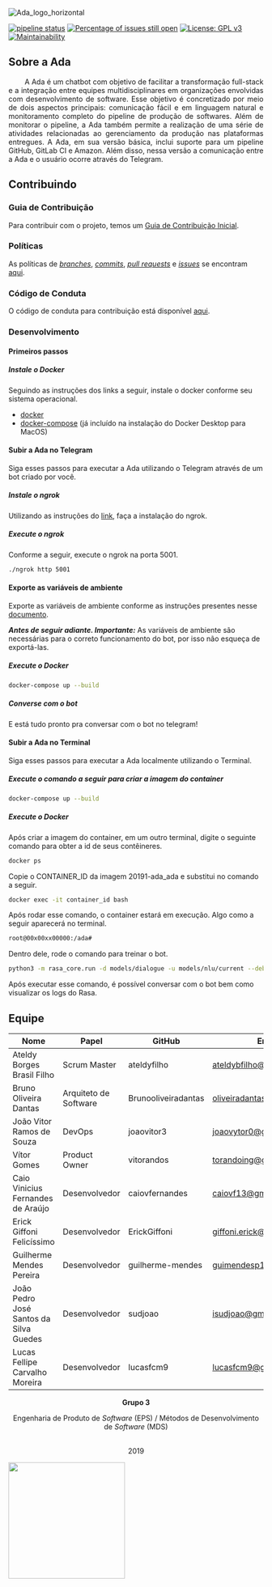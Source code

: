 ![Ada_logo_horizontal](https://user-images.githubusercontent.com/22121504/56839465-006c8200-6859-11e9-8feb-ad76c573b844.png)

[![pipeline status](https://gitlab.com/adabot/ada/badges/master/pipeline.svg)](https://gitlab.com/adabot/ada/commits/master) [![Percentage of issues still open](http://isitmaintained.com/badge/open/fga-eps-mds/2019.1-ADA.svg)](http://isitmaintained.com/project/fga-eps-mds/2019.1-ADA "Percentage of issues still open") [![License: GPL v3](https://img.shields.io/badge/License-GPLv3-blue.svg)](https://www.gnu.org/licenses/gpl-3.0)
[![Maintainability](https://api.codeclimate.com/v1/badges/87b77c0a20222afea5d0/maintainability)](https://codeclimate.com/github/fga-eps-mds/2019.1-ADA/maintainability)

## Sobre a Ada  

<p align="justify"> &emsp;&emsp;
  A Ada é um chatbot com objetivo de facilitar a transformação full-stack e a integração entre equipes multidisciplinares em organizações envolvidas com desenvolvimento de software. Esse objetivo é concretizado por meio  de dois aspectos principais: comunicação fácil e em linguagem natural e monitoramento completo do pipeline de produção de softwares. Além de monitorar o pipeline, a Ada também permite a realização de uma série de atividades relacionadas ao gerenciamento da produção nas plataformas entregues. A Ada, em sua versão básica, inclui suporte para um pipeline GitHub, GitLab CI e Amazon. Além disso, nessa versão a comunicação entre a Ada e o usuário ocorre através do Telegram. </p>

## Contribuindo

### Guia de Contribuição

Para contribuir com o projeto, temos um [Guia de Contribuição Inicial](https://github.com/fga-eps-mds/2019.1-ADA/blob/master/CONTRIBUTING.md).

### Políticas

As políticas de _[branches](https://fga-eps-mds.github.io/2019.1-ADA/#/docs/policies/branches)_, _[commits](https://fga-eps-mds.github.io/2019.1-ADA/#/docs/policies/commits)_, _[pull requests](https://fga-eps-mds.github.io/2019.1-ADA/#/docs/policies/pull_request)_ e _[issues](https://fga-eps-mds.github.io/2019.1-ADA/#/docs/policies/issues)_ se encontram [aqui](https://fga-eps-mds.github.io/2019.1-ADA/#/docs/policies/policies).

### Código de Conduta

O código de conduta para contribuição está disponível [aqui](https://github.com/fga-eps-mds/2019.1-ADA/blob/master/CODE_OF_CONDUCT.md).

### Desenvolvimento

#### Primeiros passos
##### Instale o Docker
Seguindo as instruções dos links a seguir, instale o docker conforme seu sistema operacional.

* [docker](https://docs.docker.com/install/)
* [docker-compose](https://docs.docker.com/compose/install/#install-compose) (já incluído na instalação do Docker Desktop para MacOS)

#### Subir a Ada no Telegram
Siga esses passos para executar a Ada utilizando o Telegram através de um bot criado por você.

##### Instale o ngrok
Utilizando as instruções do [link](https://ngrok.com/download), faça a instalação do ngrok.

##### Execute o ngrok
Conforme a seguir, execute o ngrok na porta 5001.

```sh
./ngrok http 5001
```

#### Exporte as variáveis de ambiente
Exporte as variáveis de ambiente conforme as instruções presentes nesse [documento](/env_vars.md).
 
<strong><em>Antes de seguir adiante. Importante:</strong></em> As variáveis de ambiente são necessárias para o correto funcionamento do bot, por isso não esqueça de exportá-las.


##### Execute o Docker
```sh
docker-compose up --build
```


##### Converse com o bot
E está tudo pronto pra conversar com o bot no telegram!

#### Subir a Ada no Terminal
Siga esses passos para executar a Ada localmente utilizando o Terminal.

##### Execute o comando a seguir para criar a imagem do container

```sh
docker-compose up --build
```

##### Execute o Docker
Após criar a imagem do container, em um outro terminal, digite o seguinte comando para obter a id de seus contêineres.

```sh
docker ps
```

Copie o CONTAINER_ID  da imagem 20191-ada_ada e substitui no comando a seguir.

```sh
docker exec -it container_id bash
```

Após rodar esse comando, o container estará em execução. Algo como a seguir aparecerá no terminal.
```sh
root@00x00xx00000:/ada#
```

Dentro dele, rode o comando para treinar o bot.

```sh
python3 -m rasa_core.run -d models/dialogue -u models/nlu/current --debug --endpoints endpoints.yml
```

Após executar esse comando, é possível conversar com o bot bem como visualizar os logs do Rasa.


## Equipe

| Nome | Papel | GitHub | Email |
| --- | --- | --- | --- |
| Ateldy Borges Brasil Filho | Scrum Master | ateldyfilho | ateldybfilho@gmail.com |
| Bruno Oliveira Dantas | Arquiteto de Software | Brunooliveiradantas | oliveiradantas96@gmail.com |
| João Vitor Ramos de Souza | DevOps | joaovitor3 | joaovytor0@gmail.com |
| Vítor Gomes | Product Owner | vitorandos | torandoing@gmail.com |
| Caio Vinicius Fernandes de Araújo | Desenvolvedor | caiovfernandes | caiovf13@gmail.com |
| Erick Giffoni Felicíssimo | Desenvolvedor | ErickGiffoni | giffoni.erick@gmail.com |
| Guilherme Mendes Pereira | Desenvolvedor | guilherme-mendes | guimendesp12@gmail.com |
| João Pedro José Santos da Silva Guedes | Desenvolvedor | sudjoao | isudjoao@gmail.com |
| Lucas Fellipe Carvalho Moreira | Desenvolvedor | lucasfcm9 | lucasfcm9@gmail.com |


<p align="center"><b>Grupo 3</b></p>
<p align="center">Engenharia de Produto de <i>Software</i> (EPS) / Métodos de Desenvolvimento de <i>Software</i> (MDS)<br /><br />
<p align="center">2019</p>
<a href="https://fga.unb.br" target="_blank"><img width="230"src="https://4.bp.blogspot.com/-0aa6fAFnSnA/VzICtBQgciI/AAAAAAAARn4/SxVsQPFNeE0fxkCPVgMWbhd5qIEAYCMbwCLcB/s1600/unb-gama.png"></a>
</p>